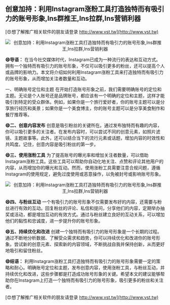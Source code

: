 ## **创意加持：利用Instagram涨粉工具打造独特而有吸引力的账号形象,Ins群推王,Ins拉群,Ins营销利器**

[😍想了解推广相关软件的朋友请登录 http://www.vst.tw](http://www.vst.tw)

 <center><img src="https://vst.tw/MP4/tuiguang/png/0.png" alt="创意加持：利用Instagram涨粉工具打造独特而有吸引力的账号形象,Ins群推王,Ins拉群,Ins营销利器"></center>

**😄导语：**
在当今社交媒体时代，Instagram已成为一种流行的表达和互动方式。拥有一个独特而有吸引力的账号形象，不仅可以吸引更多的粉丝，还可以提高个人或品牌的影响力。本文将介绍如何利用Instagram涨粉工具来打造独特而有吸引力的账号形象，从而增加关注者数量和互动。

一、明确账号定位和主题
在开始打造账号形象之前，我们需要明确账号的定位和主题。无论是个人账号还是品牌账号，都应该有一个明确的定位和主题，这样才能吸引到特定的受众群体。例如，如果你是一个旅行爱好者，你的账号主题可以是分享旅行经历和美景；如果你是一个美食博主，你的账号主题可以是分享美食制作和餐厅推荐等。

**😄二、创意内容发布**
创意是吸引粉丝的关键所在。通过发布独特而有趣的内容，你可以吸引更多的关注者。在发布内容时，可以尝试不同的创意元素，如照片滤镜、主题故事等。此外，还可以结合当下的流行元素或话题，增加内容的时效性和共鸣度。记住，创意内容是吸引粉丝的第一步。

**😄三、使用涨粉工具**
为了提高账号的曝光率和增加关注者数量，可以借助Instagram涨粉工具。这些工具可以帮助你自动化地关注、点赞和评论其他用户的内容，从而增加你的曝光和互动。然而，使用涨粉工具需要注意合规问题，遵循Instagram的使用规定，避免过度使用或恶意操作，以免被封号或影响账号形象。

 <center><img src="https://vst.tw/MP4/tuiguang/png/4.png" alt="创意加持：利用Instagram涨粉工具打造独特而有吸引力的账号形象,Ins群推王,Ins拉群,Ins营销利器"></center>

**😄四、与粉丝互动**
一个有吸引力的账号形象不仅需要发布好的内容，还需要与粉丝进行有效的互动。回复粉丝的评论、私信和提问，分享他们的内容，定期举办抽奖或活动，都是增加互动的有效方式。通过与粉丝建立良好的互动关系，可以增加他们的黏性和忠诚度，进一步提升你的账号形象。

**😄五、持续优化和改进**
创建一个独特而有吸引力的账号形象是一个长期的过程。通过不断地分析数据、了解受众需求和趋势，你可以持续优化和改进你的账号形象。尝试新的创意元素、探索新的内容领域，不断挑战自我并保持创新，从而更好地吸引和留住粉丝。

**😄结语：**
利用Instagram涨粉工具打造独特而有吸引力的账号形象需要一定的策略和耐心。明确账号定位和主题，发布创意内容，使用涨粉工具，与粉丝互动，并持续优化和改进，这些步骤都是打造成功账号形象的关键。希望本文的建议能够帮助你在Instagram上打造一个独特而有吸引力的账号形象，吸引更多的粉丝和关注者。

[😍想了解推广相关软件的朋友请登录 http://www.vst.tw](http://www.vst.tw)



